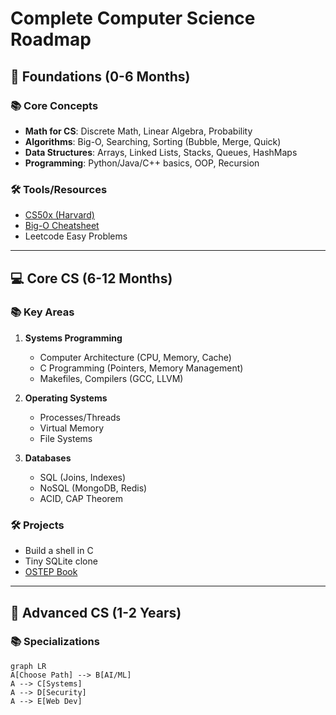 # Complete Computer Science Roadmap

## 🌟 Foundations (0-6 Months)
### 📚 Core Concepts
- **Math for CS**: Discrete Math, Linear Algebra, Probability
- **Algorithms**: Big-O, Searching, Sorting (Bubble, Merge, Quick)
- **Data Structures**: Arrays, Linked Lists, Stacks, Queues, HashMaps
- **Programming**: Python/Java/C++ basics, OOP, Recursion

### 🛠️ Tools/Resources
- [CS50x (Harvard)](https://cs50.harvard.edu/x/)
- [Big-O Cheatsheet](https://www.bigocheatsheet.com/)
- Leetcode Easy Problems

---

## 💻 Core CS (6-12 Months)
### 📚 Key Areas
1. **Systems Programming**
   - Computer Architecture (CPU, Memory, Cache)
   - C Programming (Pointers, Memory Management)
   - Makefiles, Compilers (GCC, LLVM)

2. **Operating Systems**
   - Processes/Threads
   - Virtual Memory
   - File Systems

3. **Databases**
   - SQL (Joins, Indexes)
   - NoSQL (MongoDB, Redis)
   - ACID, CAP Theorem

### 🛠️ Projects
- Build a shell in C
- Tiny SQLite clone
- [OSTEP Book](https://pages.cs.wisc.edu/~remzi/OSTEP/)

---

## 🧠 Advanced CS (1-2 Years)
### 📚 Specializations
```mermaid
graph LR
A[Choose Path] --> B[AI/ML]
A --> C[Systems]
A --> D[Security]
A --> E[Web Dev]
